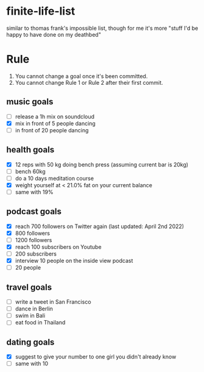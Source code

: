 # finite-life-list

similar to thomas frank's impossible list, though for me it's more "stuff I'd be happy to have done on my deathbed"

# Rule

1. You cannot change a goal once it's been committed.
2. You cannot change Rule 1 or Rule 2 after their first commit.

## music goals

- [ ] release a 1h mix on soundcloud 
- [X] mix in front of 5 people dancing
- [ ] in front of 20 people dancing

## health goals

- [X] 12 reps with 50 kg doing bench press (assuming current bar is 20kg)
- [ ] bench 60kg
- [ ] do a 10 days meditation course
- [X] weight yourself at < 21.0% fat on your current balance
- [ ] same with 19%

## podcast goals

- [X] reach 700 followers on Twitter again (last updated: April 2nd 2022)
- [X] 800 followers
- [ ] 1200 followers
- [X] reach 100 subscribers on Youtube
- [ ] 200 subscribers
- [X] interview 10 people on the inside view podcast
- [ ] 20 people

## travel goals
- [ ] write a tweet in San Francisco
- [ ] dance in Berlin
- [ ] swim in Bali
- [ ] eat food in Thailand

## dating goals
- [X] suggest to give your number to one girl you didn't already know
- [ ] same with 10
